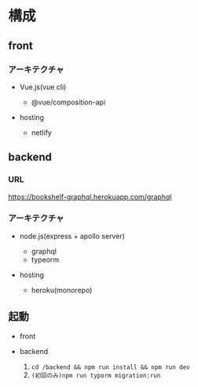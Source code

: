 # 構成

## front
### アーキテクチャ
- Vue.js(vue cli)
  - @vue/composition-api

- hosting
  - netlify

## backend
### URL
https://bookshelf-graphql.herokuapp.com/graphql
### アーキテクチャ
- node.js(express + apollo server)
  - graphql
  - typeorm

- hosting
  - heroku(monorepo)

## 起動

- front
  
- backend  
  1. ```cd /backend && npm run install && npm run dev```
  2. ```(初回のみ)npm run typorm migration:run```